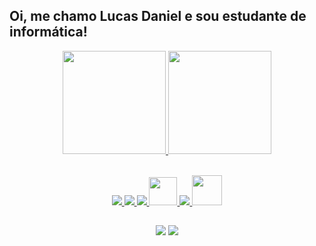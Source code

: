 ## Oi, me chamo Lucas Daniel e sou estudante de informática!

<div align="center">
  <a href="https://github.com/lucasdanielzx">
  <img height="165em" src="https://github-readme-stats.vercel.app/api?username=lucasdanielzx&show_icons=true&theme=dracula&include_all_commits=true&count_private=true"/>
  <img height="165em"  src="https://github-readme-stats.vercel.app/api/top-langs/?username=lucasdanielzx&layout=compact&langs_count=7&theme=dracula"/>    
</div> 
<br>
  
<div align="center">   

   <a target="_blank" href="https://www.w3schools.com/java/" > <img src="https://img.icons8.com/color/48/000000/java-coffee-cup-logo.png" /> </a>
   <a href="https://www.w3schools.com/html/" target="_blank"> <img src="https://img.icons8.com/color/48/000000/html-5.png"/> </a> 
   <a href="https://www.w3schools.com/css/" target="_blank"> <img src="https://img.icons8.com/color/48/000000/css3.png"/> </a>
   <a href="https://github.com/lucasdanielzx" target="_blank"> <img src="https://img.icons8.com/color/48/000000/mysql.png" width = "45" height ="45"> </a>
   <a href="https://www.w3schools.com/c/" target="_blank"> <img src="https://img.icons8.com/color/48/000000/c-programming.png"/> </a>
   <a href="https://www.w3schools.com/js/" target="_blank"> <img src="https://img.icons8.com/color/48/000000/javascript.png"  width="48" height="48"/> </a>
 
</div>  

   ##   
   
<div align="center">
   <a href="https://instagram.com/lucasdanielzx" target="_blank"><img src="https://img.shields.io/badge/-Instagram-%23E4405F?style=for-the-badge&logo=instagram&logoColor=white" target="_blank"></a>
   <a href = "mailto:lucas05pedro2003@gmail.com"><img src="https://img.shields.io/badge/-Gmail-%23333?style=for-the-badge&logo=gmail&logoColor=white" target="_blank"></a>
</div>

